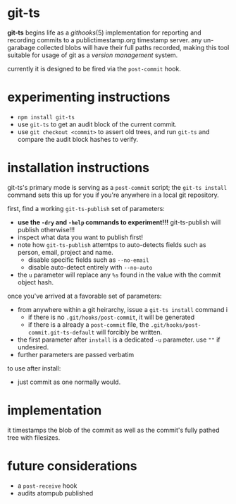 # git-ts #

**git-ts** begins life as a *githooks*(5) implementation for reporting and recording commits to a publictimestamp.org timestamp server.  any un-garabage collected blobs will have their full paths recorded, making this tool suitable for usage of git as a *version management* system.

currently it is designed to be fired via the `post-commit` hook.

# experimenting instructions #

+ `npm install git-ts`
+ use `git-ts` to get an audit block of the current commit.
+ use `git checkout <commit>` to assert old trees, and run `git-ts` and compare the audit block hashes to verify.

# installation instructions #

git-ts's primary mode is serving as a `post-commit` script; the `git-ts install` command sets this up for you if you're anywhere in a local git repository.

first, find a working `git-ts-publish` set of parameters: 

+ **use the `-dry` and `-help` commands to experiment!!!** git-ts-publish will publish otherwise!!!
+ inspect what data you want to publish first!
+ note how `git-ts-publish` attemtps to auto-detects fields such as person, email, project and name.
    + disable specific fields such as `--no-email`
    + disable auto-detect entirely with `--no-auto`
+ the `u` parameter will replace any `%s` found in the value with the commit object hash.

once you've arrived at a favorable set of parameters:

+ from anywhere within a git heirarchy, issue a `git-ts install` command i
    + if there is no `.git/hooks/post-commit`, it will be generated
    + if there is a already a `post-commit` file, the `.git/hooks/post-commit.git-ts-default` will forcibly be written.
+ the first parameter after `install` is a dedicated `-u` parameter. use `""` if undesired.
+ further parameters are passed verbatim

to use after install:

+ just commit as one normally would.

# implementation #

it timestamps the blob of the commit as well as the commit's fully pathed tree with filesizes. 

# future considerations #

+ a `post-receive` hook
+ audits atompub published
